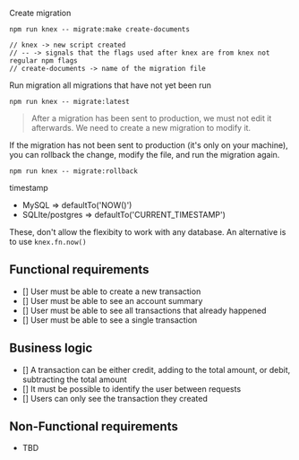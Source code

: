 Create migration
```
npm run knex -- migrate:make create-documents

// knex -> new script created
// -- -> signals that the flags used after knex are from knex not regular npm flags
// create-documents -> name of the migration file
```

Run migration all migrations that have not yet been run
```
npm run knex -- migrate:latest
```

> After a migration has been sent to production, we must not edit it afterwards. We need to create a new migration to modify it.

If the migration has not been sent to production (it's only on your machine), you can rollback the change, modify the file, and run the migration again.
```
npm run knex -- migrate:rollback
```

timestamp
- MySQL => defaultTo('NOW()')
- SQLIte/postgres => defaultTo('CURRENT_TIMESTAMP')

These, don't allow the flexibity to work with any database. An alternative is to use `knex.fn.now()`


## Functional requirements
- [] User must be able to create a new transaction
- [] User must be able to see an account summary
- [] User must be able to see all transactions that already happened
- [] User must be able to see a single transaction

## Business logic
- [] A transaction can be either credit, adding to the total amount, or debit, subtracting the total amount
- [] It must be possible to identify the user between requests
- [] Users can only see the transaction they created

## Non-Functional requirements

- TBD